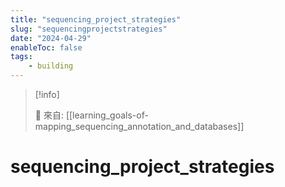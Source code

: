 ```yaml
---
title: "sequencing_project_strategies"
slug: "sequencingprojectstrategies"
date: "2024-04-29"
enableToc: false
tags:
    - building
---
```


> [!info]
>
> 🌱 來自: [[learning_goals-of-mapping_sequencing_annotation_and_databases]]

# sequencing_project_strategies


